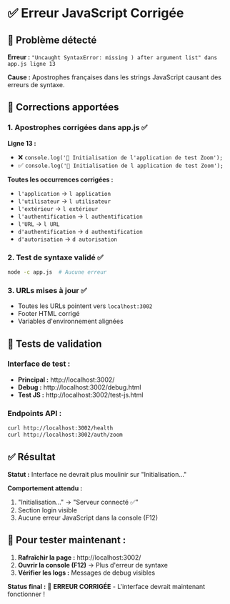 # ✅ Erreur JavaScript Corrigée

## 🐛 Problème détecté
**Erreur :** `"Uncaught SyntaxError: missing ) after argument list" dans app.js ligne 13`

**Cause :** Apostrophes françaises dans les strings JavaScript causant des erreurs de syntaxe.

## 🔧 Corrections apportées

### 1. Apostrophes corrigées dans app.js ✅

**Ligne 13 :** 
- ❌ `console.log('🚀 Initialisation de l'application de test Zoom');`
- ✅ `console.log('🚀 Initialisation de l application de test Zoom');`

**Toutes les occurrences corrigées :**
- `l'application` → `l application`
- `l'utilisateur` → `l utilisateur` 
- `l'extérieur` → `l extérieur`
- `l'authentification` → `l authentification`
- `l'URL` → `l URL`
- `d'authentification` → `d authentification`
- `d'autorisation` → `d autorisation`

### 2. Test de syntaxe validé ✅
```bash
node -c app.js  # Aucune erreur
```

### 3. URLs mises à jour ✅
- Toutes les URLs pointent vers `localhost:3002`
- Footer HTML corrigé
- Variables d'environnement alignées

## 🧪 Tests de validation

### Interface de test :
- **Principal :** http://localhost:3002/
- **Debug :** http://localhost:3002/debug.html  
- **Test JS :** http://localhost:3002/test-js.html

### Endpoints API :
```bash
curl http://localhost:3002/health
curl http://localhost:3002/auth/zoom
```

## ✅ Résultat

**Statut :** Interface ne devrait plus moulinir sur "Initialisation..."

**Comportement attendu :**
1. "Initialisation..." → "Serveur connecté ✅"
2. Section login visible
3. Aucune erreur JavaScript dans la console (F12)

## 🚀 Pour tester maintenant :

1. **Rafraîchir la page :** http://localhost:3002/
2. **Ouvrir la console (F12)** → Plus d'erreur de syntaxe
3. **Vérifier les logs :** Messages de debug visibles

**Status final :** 🎉 **ERREUR CORRIGÉE** - L'interface devrait maintenant fonctionner !